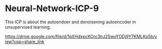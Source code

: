 # Neural-Network-ICP-9

This ICP is about the autoendoer and denoisening autoencoder in unsupervised learning.

https://drive.google.com/file/d/1pXHdxpcKOrc3hJ2SwoYODj9Y7KMLKo5b/view?usp=share_link

